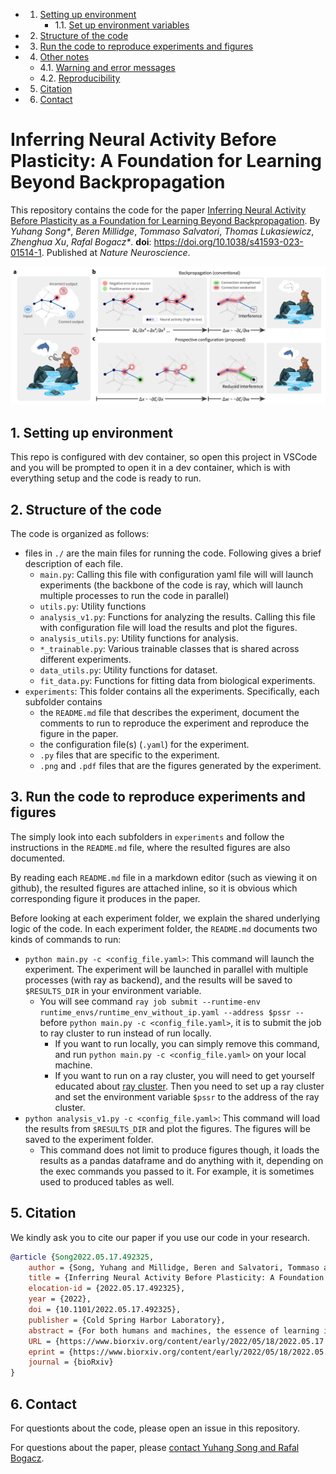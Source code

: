 <!-- vscode-markdown-toc -->

-   1. [Setting up environment](#Settingupenvironment)
        - 1.1. [Set up environment variables](#Setupenvironmentvariables)
-   2. [Structure of the code](#Structureofthecode)
-   3. [Run the code to reproduce experiments and figures](#Runthecodetoreproduceexperimentsandfigures)
-   4. [Other notes](#Othernotes)
    -   4.1. [Warning and error messages](#Warninganderrormessages)
    -   4.2. [Reproducibility](#Reproducibility)
-   5. [Citation](#Citation)
-   6. [Contact](#Contact)

<!-- vscode-markdown-toc-config
	numbering=true
	autoSave=true
	/vscode-markdown-toc-config -->
<!-- /vscode-markdown-toc -->

# Inferring Neural Activity Before Plasticity: A Foundation for Learning Beyond Backpropagation

This repository contains the code for the paper [Inferring Neural Activity Before Plasticity as a Foundation for Learning Beyond Backpropagation](https://www.nature.com/articles/s41593-023-01514-1).
By _Yuhang Song\*_, _Beren Millidge_, _Tommaso Salvatori_, _Thomas Lukasiewicz_, _Zhenghua Xu_, _Rafal Bogacz\*_.
**doi**: https://doi.org/10.1038/s41593-023-01514-1. Published at _Nature Neuroscience_.

![](./interfere.png)

## 1. <a name='Settingupenvironment'></a>Setting up environment

This repo is configured with dev container, so open this project in VSCode and you will be prompted to open it in a dev container, which is with everything setup and the code is ready to run.

## 2. <a name='Structureofthecode'></a>Structure of the code

The code is organized as follows:

-   files in `./` are the main files for running the code. Following gives a brief description of each file.
    -   `main.py`: Calling this file with configuration yaml file will will launch experiments (the backbone of the code is ray, which will launch multiple processes to run the code in parallel)
    -   `utils.py`: Utility functions
    -   `analysis_v1.py`: Functions for analyzing the results. Calling this file with configuration file will load the results and plot the figures.
    -   `analysis_utils.py`: Utility functions for analysis.
    -   `*_trainable.py`: Various trainable classes that is shared across different experiments.
    -   `data_utils.py`: Utility functions for dataset.
    -   `fit_data.py`: Functions for fitting data from biological experiments.
-   `experiments`: This folder contains all the experiments. Specifically, each subfolder contains
    -   the `README.md` file that describes the experiment, document the comments to run to reproduce the experiment and reproduce the figure in the paper.
    -   the configuration file(s) (`.yaml`) for the experiment.
    -   `.py` files that are specific to the experiment.
    -   `.png` and `.pdf` files that are the figures generated by the experiment.

## 3. <a name='Runthecodetoreproduceexperimentsandfigures'></a>Run the code to reproduce experiments and figures

The simply look into each subfolders in `experiments` and follow the instructions in the `README.md` file, where the resulted figures are also documented.

By reading each `README.md` file in a markdown editor (such as viewing it on github), the resulted figures are attached inline, so it is obvious which corresponding figure it produces in the paper.

Before looking at each experiment folder, we explain the shared underlying logic of the code.
In each experiment folder, the `README.md` documents two kinds of commands to run:

-   `python main.py -c <config_file.yaml>`: This command will launch the experiment. The experiment will be launched in parallel with multiple processes (with ray as backend), and the results will be saved to `$RESULTS_DIR` in your environment variable.
    -   You will see command `ray job submit --runtime-env runtime_envs/runtime_env_without_ip.yaml --address $pssr -- ` before `python main.py -c <config_file.yaml>`, it is to submit the job to ray cluster to run instead of run locally.
        -   If you want to run locally, you can simply remove this command, and run `python main.py -c <config_file.yaml>` on your local machine.
        -   If you want to run on a ray cluster, you will need to get yourself educated about [ray cluster](https://docs.ray.io/en/latest/cluster/getting-started.html). Then you need to set up a ray cluster and set the environment variable `$pssr` to the address of the ray cluster.
-   `python analysis_v1.py -c <config_file.yaml>`: This command will load the results from `$RESULTS_DIR` and plot the figures. The figures will be saved to the experiment folder.
    -   This command does not limit to produce figures though, it loads the results as a pandas dataframe and do anything with it, depending on the exec commands you passed to it. For example, it is sometimes used to produced tables as well.

## 5. <a name='Citation'></a>Citation

We kindly ask you to cite our paper if you use our code in your research.

```bib
@article {Song2022.05.17.492325,
    author = {Song, Yuhang and Millidge, Beren and Salvatori, Tommaso and Lukasiewicz, Thomas and Xu, Zhenghua and Bogacz, Rafal},
    title = {Inferring Neural Activity Before Plasticity: A Foundation for Learning Beyond Backpropagation},
    elocation-id = {2022.05.17.492325},
    year = {2022},
    doi = {10.1101/2022.05.17.492325},
    publisher = {Cold Spring Harbor Laboratory},
    abstract = {For both humans and machines, the essence of learning is to pinpoint which components in its information processing pipeline are responsible for an error in its output {\textemdash} a challenge that is known as credit assignment1. How the brain solves credit assignment is a key question in neuroscience, and also of significant importance for artificial intelligence. Many recent studies1{\textendash}12 presuppose that it is solved by backpropagation13{\textendash}16, which is also the foundation of modern machine learning17{\textendash}22. However, it has been questioned whether it is possible for the brain to implement backpropagation23, 24, and learning in the brain may actually be more efficient and effective than backpropagation25. Here, we set out a fundamentally different principle on credit assignment, called prospective configuration. In prospective configuration, the network first infers the pattern of neural activity that should result from learning, and then the synaptic weights are modified to consolidate the change in neural activity. We demonstrate that this distinct mechanism, in contrast to backpropagation, (1) underlies learning in a well-established family of models of cortical circuits, (2) enables learning that is more efficient and effective in many contexts faced by biological organisms, and (3) reproduces surprising patterns of neural activity and behaviour observed in diverse human and animal learning experiments. Our findings establish a new foundation for learning beyond backpropagation, for both understanding biological learning and building artificial intelligence.Competing Interest StatementThe authors have declared no competing interest.},
    URL = {https://www.biorxiv.org/content/early/2022/05/18/2022.05.17.492325},
    eprint = {https://www.biorxiv.org/content/early/2022/05/18/2022.05.17.492325.full.pdf},
    journal = {bioRxiv}
}
```

## 6. <a name='Contact'></a>Contact

For questionts about the code, please open an issue in this repository.

For questions about the paper, please [contact Yuhang Song and Rafal Bogacz](mailto:yuhang.song@bndu.ox.ac.uk;rafal.bogacz@ndcn.ox.ac.uk).
